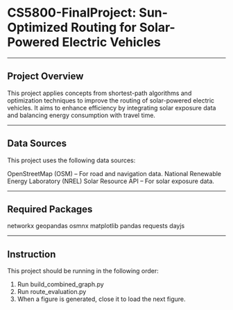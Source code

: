 # CS5800-FinalProject: Sun-Optimized Routing for Solar-Powered Electric Vehicles

---

## Project Overview
This project applies concepts from shortest-path algorithms and optimization techniques to improve the routing of solar-powered electric vehicles. It aims to enhance efficiency by integrating solar exposure data and balancing energy consumption with travel time.

---

## Data Sources
This project uses the following data sources:

OpenStreetMap (OSM) – For road and navigation data.
National Renewable Energy Laboratory (NREL) Solar Resource API – For solar exposure data.

---

## Required Packages
networkx
geopandas
osmnx
matplotlib
pandas
requests
dayjs

---

## Instruction
This project should be running in the following order:
1. Run build_combined_graph.py
2. Run route_evaluation.py
3. When a figure is generated, close it to load the next figure.


